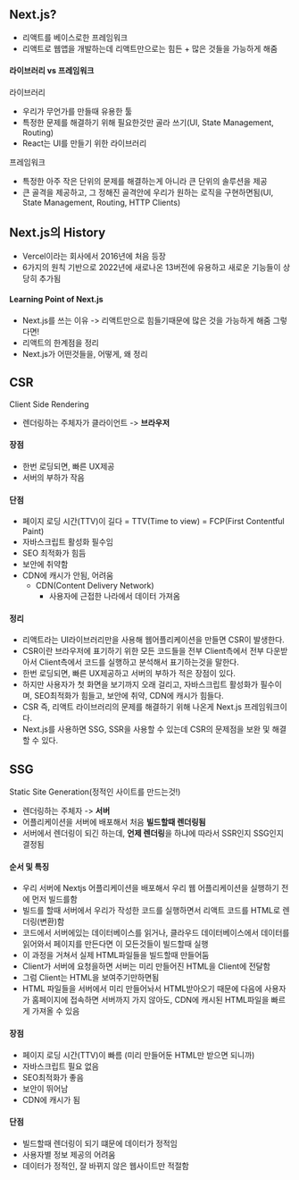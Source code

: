 ## Next.js?

- 리액트를 베이스로한 프레임워크
- 리액트로 웹앱을 개발하는데 리액트만으로는 힘든 + 많은 것들을 가능하게 해줌

#### 라이브러리 vs 프레임워크

라이브러리

- 우리가 무언가를 만들때 유용한 툴
- 특정한 문제를 해결하기 위해 필요한것만 골라 쓰기(UI, State Management, Routing)
- React는 UI를 만들기 위한 라이브러리

프레임워크

- 특정한 아주 작은 단위의 문제를 해결하는게 아니라 큰 단위의 솔루션을 제공
- 큰 골격을 제공하고, 그 정해진 골격안에 우리가 원하는 로직을 구현하면됨(UI, State Management, Routing, HTTP Clients)

## Next.js의 History

- Vercel이라는 회사에서 2016년에 처음 등장
- 6가지의 원칙 기반으로 2022년에 새로나온 13버전에 유용하고 새로운 기능들이 상당히 추가됨

#### Learning Point of Next.js

- Next.js를 쓰는 이유 -> 리액트만으로 힘들기때문에 많은 것을 가능하게 해줌 그렇다면!
- 리액트의 한계점을 정리
- Next.js가 어떤것들을, 어떻게, 왜 정리

## CSR

Client Side Rendering

- 렌더링하는 주체자가 클라이언트 -> **브라우저**

#### 장점

- 한번 로딩되면, 빠른 UX제공
- 서버의 부하가 작음

#### 단점

- 페이지 로딩 시간(TTV)이 길다 = TTV(Time to view) = FCP(First Contentful Paint)
- 자바스크립트 활성화 필수임
- SEO 최적화가 힘듬
- 보안에 취약함
- CDN에 캐시가 안됨, 어려움
  - CDN(Content Delivery Network)
    - 사용자에 근접한 나라에서 데이터 가져옴

#### 정리

- 리액트라는 UI라이브러리만을 사용해 웹어플리케이션을 만들면 CSR이 발생한다.
- CSR이란 브라우저에 표기하기 위한 모든 코드들을 전부 Client측에서 전부 다운받아서 Client측에서 코드를 실행하고 분석해서 표기하는것을 말한다.
- 한번 로딩되면, 빠른 UX제공하고 서버의 부하가 적은 장점이 있다.
- 하지만 사용자가 첫 화면을 보기까지 오래 걸리고, 자바스크립트 활성화가 필수이며, SEO최적화가 힘들고, 보안에 취약, CDN에 캐시가 힘들다.
- CSR 즉, 리액트 라이브러리의 문제를 해결하기 위해 나온게 Next.js 프레임워크이다.
- Next.js를 사용하면 SSG, SSR을 사용할 수 있는데 CSR의 문제점을 보완 및 해결할 수 있다.

## SSG

Static Site Generation(정적인 사이트를 만드는것!)

- 렌더링하는 주체자 -> **서버**
- 어플리케이션을 서버에 배포해서 처음 **빌드할때 렌더링됨**
- 서버에서 렌더링이 되긴 하는데, **언제 렌더링**을 하냐에 따라서 SSR인지 SSG인지 결정됨

#### 순서 및 특징

- 우리 서버에 Nextjs 어플리케이션을 배포해서 우리 웹 어플리케이션을 실행하기 전에 먼저 빌드를함
- 빌드를 할때 서버에서 우리가 작성한 코드를 실행하면서 리액트 코드를 HTML로 렌더링(변환)함
- 코드에서 서버에있는 데이터베이스를 읽거나, 클라우드 데이터베이스에서 데이터를 읽어와서 페이지를 만든다면 이 모든것들이 빌드할때 실행
- 이 과정을 거쳐서 실제 HTML파일들을 빌드할때 만들어둠
- Client가 서버에 요청을하면 서버는 미리 만들어진 HTML을 Client에 전달함
- 그럼 Client는 HTML을 보여주기만하면됨
- HTML 파일들을 서버에서 미리 만들어놔서 HTML받아오기 때문에 다음에 사용자가 홈페이지에 접속하면 서버까지 가지 않아도, CDN에 캐시된 HTML파일을 빠르게 가져올 수 있음

#### 장점

- 페이지 로딩 시간(TTV)이 빠름 (미리 만들어둔 HTML만 받으면 되니까)
- 자바스크립트 필요 없음
- SEO최적화가 좋음
- 보안이 뛰어남
- CDN에 캐시가 됨

#### 단점

- 빌드할때 렌더링이 되기 떄문에 데이터가 정적임
- 사용자별 정보 제공의 어려움
- 데이터가 정적인, 잘 바뀌지 않은 웹사이트만 적절함
